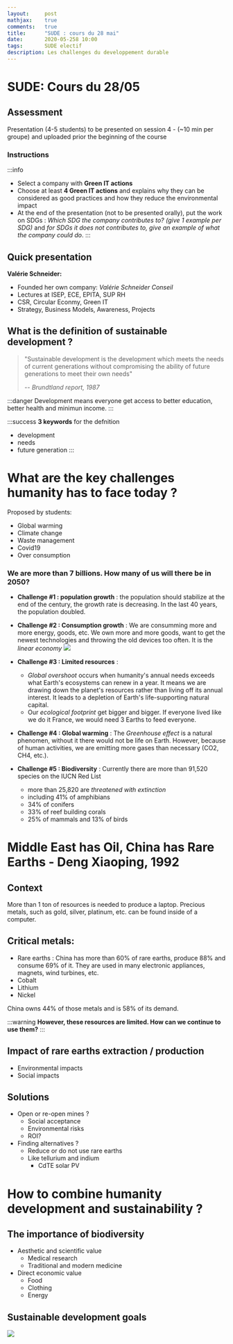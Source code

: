 ```yaml
---
layout:     post
mathjax:    true
comments:   true
title:      "SUDE : cours du 28 mai"
date:       2020-05-258 10:00
tags:       SUDE electif
description: Les challenges du developpement durable
---
```


# SUDE: Cours du 28/05

## Assessment
Presentation (4-5 students) to be presented on session 4 - (~10 min per groupe) and uploaded prior the beginning of the course
### Instructions
:::info
* Select a company with **Green IT actions**
* Choose at least **4 Green IT actions** and explains why they can be considered as good practices and how they reduce the environmental impact
* At the end of the presentation (not to be presented orally), put the work on SDGs : *Which SDG the company contributes to? (give 1 example per SDG)* and *for  SDGs it does not contributes to, give an example of what the company could do*.
:::

## Quick presentation
**Valérie Schneider:**
* Founded her own company: *Valérie Schneider Conseil*
* Lectures at ISEP, ECE, EPITA, SUP RH
* CSR, Circular Econmy, Green IT
* Strategy, Business Models, Awareness, Projects

## What is the definition of sustainable development ?
>"Sustainable development is the development which meets the needs of current generations without compromising the ability of future generations to meet their own needs"
>
>-- <cite>Brundtland report, 1987</cite>

:::danger
Development means everyone get access to better education, better health and minimun income.
:::

:::success
**3 keywords** for the defnition
* development
* needs
* future generation
:::

# What are the key challenges humanity has to face today ?
Proposed by students:
* Global warming
* Climate change
* Waste management
* Covid19
* Over consumption

### We are more than 7 billions. How many of us will there be in 2050?
* **Challenge #1 : population growth** : the population should stabilize at the end of the century, the growth rate is decreasing. In the last 40 years, the population doubled.
* **Challenge #2 : Consumption growth** : We are consumming more and more energy, goods, etc. We own more and more goods, want to get the newest technologies and throwing the old devices too often. It is the *linear economy* ![](https://i.imgur.com/38fz6Id.png)

* **Challenge #3 : Limited resources** : 
    * *Global overshoot* occurs when humanity's annual needs exceeds what Earth's ecosystems can renew in a year. It means we are drawing down the planet's resources rather than living off its annual interest. It leads to a depletion of Earth's life-supporting natural capital.
    * Our *ecological footprint* get bigger and bigger. If everyone lived like we do it France, we would need 3 Earths to feed everyone.
* **Challenge #4 : Global warming** : The *Greenhouse effect* is a natural phenomen, without it there would not be life on Earth. However, because of human activities, we are emitting more gases than necessary (CO2, CH4, etc.).
* **Challenge #5 : Biodiversity** : Currently there are more than 91,520 species on the IUCN Red List
    * more than 25,820 are *threatened with extinction*
    * including 41% of amphibians
    * 34% of conifers
    * 33% of reef building corals
    * 25% of mammals and 13% of birds

# Middle East has Oil, China has Rare Earths - Deng Xiaoping, 1992

## Context
More than 1 ton of resources is needed to produce a laptop. Precious metals, such as gold, silver, platinum, etc. can be found inside of a computer.

## Critical metals:
* Rare earths : China has more than 60% of rare earths, produce 88% and consume 69% of it. They are used in many electronic appliances, magnets, wind turbines, etc. 
* Cobalt
* Lithium
* Nickel

China owns 44% of those metals and is 58% of its demand.

:::warning
**However, these resources are limited. How can we continue to use them?**
:::

## Impact of rare earths extraction / production
* Environmental impacts
* Social impacts

## Solutions
* Open or re-open mines ?
    * Social acceptance
    * Environmental risks
    * ROI? 
* Finding alternatives ?
    * Reduce or do not use rare earths
    * Like tellurium and indium
        * CdTE solar PV  

# How to combine humanity development and sustainability ?
## The importance of biodiversity
* Aesthetic and scientific value
    * Medical research
    * Traditional and modern medicine
* Direct economic value
    * Food
    * Clothing
    * Energy
## Sustainable development goals
![](https://i.imgur.com/K5X9bFY.jpg)

